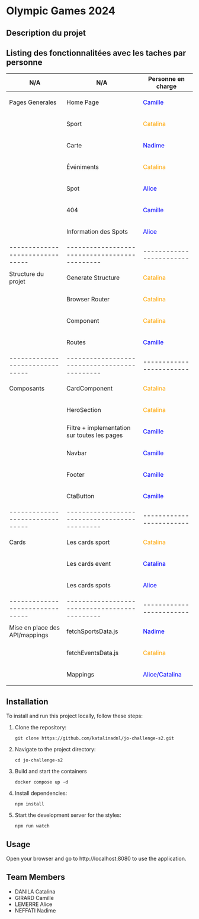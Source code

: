 # Olympic Games 2024

## Description du projet


## Listing des fonctionnalitées avec les taches par personne
| N/A                           | N/A                                         | Personne en charge |
|-------------------------------|---------------------------------------------|--------------------|
| Pages Generales               | Home Page                                   | <p style="color: blue;">Camille</p> |
|                               | Sport                                       | <p style="color: orange;">Catalina</p> |
|                               | Carte                                       | <p style="color: blue;">Nadime</p> |
|                               | Événiments                                  | <p style="color: orange;">Catalina</p> |
|                               | Spot                                        | <p style="color: blue;">Alice</p> |
|                               | 404                                         | <p style="color: blue;">Camille</p> |
|                               | Information des Spots                       | <p style="color: blue;">Alice</p> |
|-------------------------------|---------------------------------------------|------------------------|
| Structure du projet           | Generate Structure                          | <p style="color: orange;">Catalina</p> |
|                               | Browser Router                              | <p style="color: orange;">Catalina</p> |
|                               | Component                                   | <p style="color: orange;">Catalina</p> |
|                               | Routes                                      | <p style="color: blue;">Camille</p> |
|-------------------------------|---------------------------------------------|------------------------|
| Composants                    | CardComponent                               | <p style="color: orange;">Catalina</p> |
|                               | HeroSection                                 | <p style="color: orange;">Catalina</p> |
|                               | Filtre + implementation sur toutes les pages| <p style="color: blue;">Camille</p> |
|                               | Navbar                                      | <p style="color: blue;">Camille</p> |
|                               | Footer                                      | <p style="color: blue;">Camille</p> |
|                               | CtaButton                                   | <p style="color: blue;">Camille</p> |
|-------------------------------|---------------------------------------------|------------------------|
| Cards                         | Les cards sport                             | <p style="color: orange;">Catalina</p> |
|                               | Les cards event                             | <p style="color: blue;">Catalina</p> |
|                               | Les cards spots                             | <p style="color: blue;">Alice</p> |
|-------------------------------|---------------------------------------------|------------------------|
| Mise en place des API/mappings| fetchSportsData.js                          | <p style="color: blue;">Nadime</p> |
|                               | fetchEventsData.js                          | <p style="color: orange;">Catalina</p> |
|                               | Mappings                                    | <p style="color: blue;">Alice/Catalina</p> |






## Installation
To install and run this project locally, follow these steps:

1. Clone the repository:
    ```
    git clone https://github.com/katalinadnl/jo-challenge-s2.git
    ```

2. Navigate to the project directory:
    ```
    cd jo-challenge-s2
    ```

3. Build and start the containers

    ```
    docker compose up -d
    ```

3. Install dependencies:
    ```
    npm install
    ```

4. Start the development server for the styles:
    ```
    npm run watch
    ```

## Usage

Open your browser and go to http://localhost:8080 to use the application.


## Team Members
- DANILA Catalina
- GIRARD Camille
- LEMERRE Alice
- NEFFATI Nadime


